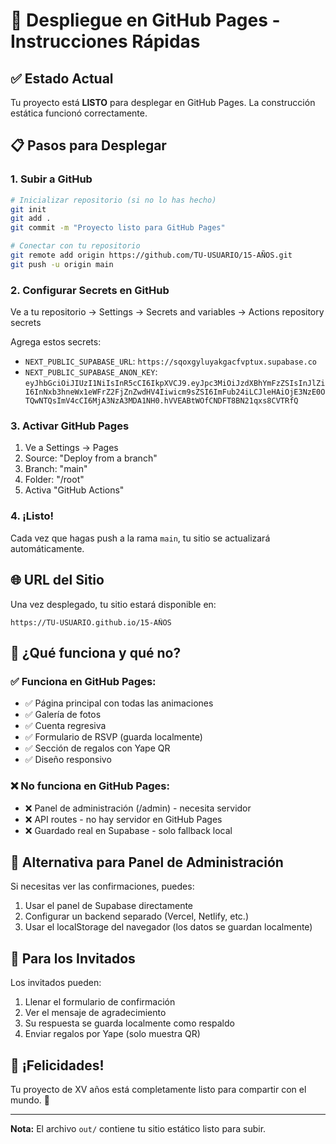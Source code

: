 # 🚀 Despliegue en GitHub Pages - Instrucciones Rápidas

## ✅ Estado Actual
Tu proyecto está **LISTO** para desplegar en GitHub Pages. La construcción estática funcionó correctamente.

## 📋 Pasos para Desplegar

### 1. Subir a GitHub
```bash
# Inicializar repositorio (si no lo has hecho)
git init
git add .
git commit -m "Proyecto listo para GitHub Pages"

# Conectar con tu repositorio
git remote add origin https://github.com/TU-USUARIO/15-AÑOS.git
git push -u origin main
```

### 2. Configurar Secrets en GitHub
Ve a tu repositorio → Settings → Secrets and variables → Actions repository secrets

Agrega estos secrets:
- `NEXT_PUBLIC_SUPABASE_URL`: `https://sqoxgyluyakgacfvptux.supabase.co`
- `NEXT_PUBLIC_SUPABASE_ANON_KEY`: `eyJhbGciOiJIUzI1NiIsInR5cCI6IkpXVCJ9.eyJpc3MiOiJzdXBhYmFzZSIsInJlZiI6InNxb3hneWx1eWFrZ2FjZnZwdHV4Iiwicm9sZSI6ImFub24iLCJleHAiOjE3NzE0OTQwNTQsImV4cCI6MjA3NzA3MDA1NH0.hVVEABtWOfCNDFT8BN21qxs8CVTRfQ`

### 3. Activar GitHub Pages
1. Ve a Settings → Pages
2. Source: "Deploy from a branch"
3. Branch: "main"
4. Folder: "/root"
5. Activa "GitHub Actions"

### 4. ¡Listo!
Cada vez que hagas push a la rama `main`, tu sitio se actualizará automáticamente.

## 🌐 URL del Sitio
Una vez desplegado, tu sitio estará disponible en:
```
https://TU-USUARIO.github.io/15-AÑOS
```

## 🔧 ¿Qué funciona y qué no?

### ✅ Funciona en GitHub Pages:
- ✅ Página principal con todas las animaciones
- ✅ Galería de fotos
- ✅ Cuenta regresiva
- ✅ Formulario de RSVP (guarda localmente)
- ✅ Sección de regalos con Yape QR
- ✅ Diseño responsivo

### ❌ No funciona en GitHub Pages:
- ❌ Panel de administración (/admin) - necesita servidor
- ❌ API routes - no hay servidor en GitHub Pages
- ❌ Guardado real en Supabase - solo fallback local

## 🎯 Alternativa para Panel de Administración

Si necesitas ver las confirmaciones, puedes:
1. Usar el panel de Supabase directamente
2. Configurar un backend separado (Vercel, Netlify, etc.)
3. Usar el localStorage del navegador (los datos se guardan localmente)

## 📱 Para los Invitados

Los invitados pueden:
1. Llenar el formulario de confirmación
2. Ver el mensaje de agradecimiento
3. Su respuesta se guarda localmente como respaldo
4. Enviar regalos por Yape (solo muestra QR)

## 🎉 ¡Felicidades!

Tu proyecto de XV años está completamente listo para compartir con el mundo. 🌟

---

**Nota:** El archivo `out/` contiene tu sitio estático listo para subir.
